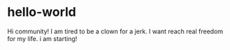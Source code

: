 # hello-world
Hi community!
I am tired to be a clown for a jerk.
I want reach real freedom for my life.
i am starting!
